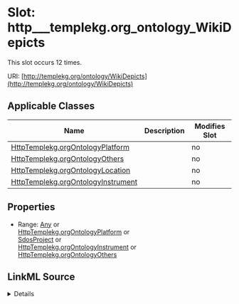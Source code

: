 

# Slot: http___templekg.org_ontology_WikiDepicts




This slot occurs 12 times.


URI: [http://templekg.org/ontology/WikiDepicts](http://templekg.org/ontology/WikiDepicts)



<!-- no inheritance hierarchy -->





## Applicable Classes

| Name | Description | Modifies Slot |
| --- | --- | --- |
| [HttpTemplekg.orgOntologyPlatform](../classes/HttpTemplekg.orgOntologyPlatform.md) |  |  no  |
| [HttpTemplekg.orgOntologyOthers](../classes/HttpTemplekg.orgOntologyOthers.md) |  |  no  |
| [HttpTemplekg.orgOntologyLocation](../classes/HttpTemplekg.orgOntologyLocation.md) |  |  no  |
| [HttpTemplekg.orgOntologyInstrument](../classes/HttpTemplekg.orgOntologyInstrument.md) |  |  no  |







## Properties

* Range: [Any](../classes/Any.md)&nbsp;or&nbsp;<br />[HttpTemplekg.orgOntologyPlatform](../classes/HttpTemplekg.orgOntologyPlatform.md)&nbsp;or&nbsp;<br />[SdosProject](../classes/SdosProject.md)&nbsp;or&nbsp;<br />[HttpTemplekg.orgOntologyInstrument](../classes/HttpTemplekg.orgOntologyInstrument.md)&nbsp;or&nbsp;<br />[HttpTemplekg.orgOntologyOthers](../classes/HttpTemplekg.orgOntologyOthers.md)







## LinkML Source

<details>

```yaml
name: http___templekg.org_ontology_WikiDepicts
from_schema: okns:climatepub4-kg
rank: 1000
slot_uri: http://templekg.org/ontology/WikiDepicts
alias: http___templekg.org_ontology_WikiDepicts
domain_of:
- http___templekg.org_ontology_Instrument
- http___templekg.org_ontology_Location
- http___templekg.org_ontology_Others
- http___templekg.org_ontology_Platform
range: Any
any_of:
- range: http___templekg.org_ontology_Platform
- range: sdos_Project
- range: http___templekg.org_ontology_Instrument
- range: http___templekg.org_ontology_Others

```
</details>